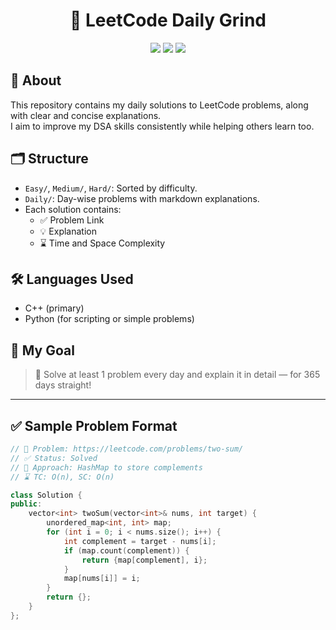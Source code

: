<h1 align="center">🧠 LeetCode Daily Grind</h1>
<p align="center">
  <img src="https://img.shields.io/badge/Problems%20Solved-01-orange?style=for-the-badge" />
  <img src="https://img.shields.io/badge/Language-C++/Python-blue?style=for-the-badge" />
  <img src="https://img.shields.io/badge/Updated-Daily-success?style=for-the-badge" />
</p>

## 📘 About

This repository contains my daily solutions to LeetCode problems, along with clear and concise explanations.  
I aim to improve my DSA skills consistently while helping others learn too.

## 🗂️ Structure

- `Easy/`, `Medium/`, `Hard/`: Sorted by difficulty.
- `Daily/`: Day-wise problems with markdown explanations.
- Each solution contains:
  - ✅ Problem Link
  - 💡 Explanation
  - ⌛ Time and Space Complexity

## 🛠️ Languages Used
- C++ (primary)
- Python (for scripting or simple problems)

## 📅 My Goal
> 📌 Solve at least 1 problem every day and explain it in detail — for 365 days straight!

---

## ✅ Sample Problem Format

```cpp
// 📌 Problem: https://leetcode.com/problems/two-sum/
// ✅ Status: Solved
// 🧠 Approach: HashMap to store complements
// ⌛ TC: O(n), SC: O(n)

class Solution {
public:
    vector<int> twoSum(vector<int>& nums, int target) {
        unordered_map<int, int> map;
        for (int i = 0; i < nums.size(); i++) {
            int complement = target - nums[i];
            if (map.count(complement)) {
                return {map[complement], i};
            }
            map[nums[i]] = i;
        }
        return {};
    }
};
